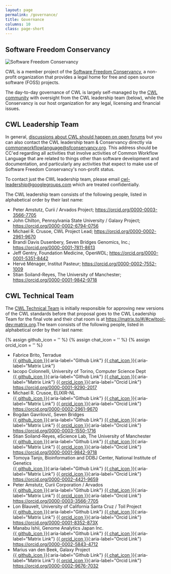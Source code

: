 ```yaml
---
layout: page
permalink: /governance/
title: Governance
columns: 10
class: page-short
---
```


## Software Freedom Conservancy

![Software Freedom Conservancy](/assets/img/conservancy-header.svg)

CWL is a member project of the [Software Freedom Conservancy](https://sfconservancy.org/), a non-profit organization that provides a legal home for free and open source software (FOSS) projects.

The day-to-day governance of CWL is largely self-managed by the [CWL community](/community/) with oversight from the CWL leadership team (below), while the Conservancy is our host organization for any legal, licensing and financial issues.

## CWL Leadership Team

In general, [discussions about CWL should happen on open forums](https://www.commonwl.org/community/) but you can also contact the CWL leadership team & Conservancy directly via <commonworkflowlanguage@sfconservancy.org>. This address should be CC'ed regarding all activities that involve activities of Common Workflow Language that are related to things other than software development and documentation, and particularly any activities that expect to make use of Software Freedom Conservancy's non-profit status.

To contact just the CWL leadership team, please email <cwl-leadership@googlegroups.com> which are treated confidentially.

The CWL leadership team consists of the following people, listed in alphabetical order by their last name:

* Peter Amstutz, Curii / Arvados Project;
  <https://orcid.org/0000-0003-3566-7705>
* John Chilton, Pennsylvania State University / Galaxy Project;
  <https://orcid.org/0000-0002-6794-0756>
* Michael R. Crusoe, CWL Project Lead;
  <https://orcid.org/0000-0002-2961-9670>
* Brandi Davis Dusenbery, Seven Bridges Genomics, Inc.;
  <https://orcid.org/0000-0001-7811-8613>
* Jeff Gentry, Foundation Medicine, OpenWDL;
  <https://orcid.org/0000-0001-5351-8442>
* Hervé Ménager, Institut Pasteur;
  <https://orcid.org/0000-0002-7552-1009>
* Stian Soiland-Reyes, The University of Manchester;
  <https://orcid.org/0000-0001-9842-9718>

## CWL Technical Team

The [CWL Technical Team](https://github.com/orgs/common-workflow-language/teams/tech_team) is initially responsible for approving new versions of the CWL standards before that proposal goes to the CWL Leadership Team for the final vote and their chat room is at <https://matrix.to/#/#cwltool-dev:matrix.org>.The team consists of the following people, listed in alphabetical order by their last name:

{% assign github_icon = '<i class="fab fa-github govern-icon" alt="GitHub logo" title="GitHub Profile"></i>' %}
{% assign chat_icon = '<i class="fas fa-comment govern-icon" alt="chat icon" title="Matrix Profile"></i>' %}
{% assign orcid_icon = '<i class="fab fa-orcid govern-icon" alt="ORCID icon" title="ORCID Profile"></i>' %}

* Fabrice Brito, Terradue<br class="mobile-br" />
  [{{ github_icon }}](https://github.com/fabricebrito){:aria-label="Github Link"}
  [{{ chat_icon }}](https://matrix.to/#/@fabrito:matrix.org){:aria-label="Matrix Link"}
* Iacopo Colonnelli, University of Torino, Computer Science Dept<br class="mobile-br" />
  [{{ github_icon }}](https://github.com/glassofwhiskey){:aria-label="Github Link"}
  [{{ chat_icon }}](https://matrix.to/#/@glassofwhiskey:matrix.org){:aria-label="Matrix Link"}
  [{{ orcid_icon }}](https://orcid.org/0000-0001-9290-2017){:aria-label="Orcid Link"}
  <https://orcid.org/0000-0001-9290-2017>
* Michael R. Crusoe, ELIXIR-NL<br class="mobile-br" />
  [{{ github_icon }}](https://github.com/mr-c){:aria-label="Github Link"}
  [{{ chat_icon }}](https://matrix.to/#/@mr-c:matrix.org){:aria-label="Matrix Link"}
  [{{ orcid_icon }}](https://orcid.org/0000-0002-2961-9670){:aria-label="Orcid Link"}
  <https://orcid.org/0000-0002-2961-9670>
* Bogdan Gavrilović, Seven Bridges<br class="mobile-br" />
  [{{ github_icon }}](https://github.com/bogdang989){:aria-label="Github Link"}
  [{{ chat_icon }}](https://matrix.to/#/@bogdan_gavrilovic:matrix.org){:aria-label="Matrix Link"}
  [{{ orcid_icon }}](https://orcid.org/0000-0003-1550-1716){:aria-label="Orcid Link"}
  <https://orcid.org/0000-0003-1550-1716>
* Stian Soiland-Reyes, eScience Lab, The University of Manchester<br class="mobile-br" />
  [{{ github_icon }}](https://github.com/stain){:aria-label="Github Link"}
  [{{ chat_icon }}](https://matrix.to/#/@soilandreyes:matrix.org){:aria-label="Matrix Link"}
  [{{ orcid_icon }}](https://orcid.org/0000-0001-9842-9718){:aria-label="Orcid Link"}
  <https://orcid.org/0000-0001-9842-9718>
* Tomoya Tanjo, Bioinformation and DDBJ Center, National Institute of Genetics<br class="mobile-br" />
  [{{ github_icon }}](https://github.com/tom-tan){:aria-label="Github Link"}
  [{{ chat_icon }}](https://matrix.to/#/@tom-tan:matrix.org){:aria-label="Matrix Link"}
  [{{ orcid_icon }}](https://orcid.org/0000-0002-4421-9659){:aria-label="Orcid Link"}
  <https://orcid.org/0000-0002-4421-9659>
* Peter Amstutz, Curii Corporation / Arvados<br class="mobile-br" />
  [{{ github_icon }}](https://github.com/tetron){:aria-label="Github Link"}
  [{{ chat_icon }}](https://matrix.to/#/@tetron:matrix.org){:aria-label="Matrix Link"}
  [{{ orcid_icon }}](https://orcid.org/0000-0003-3566-7705){:aria-label="Orcid Link"}
  <https://orcid.org/0000-0003-3566-7705>
* Lon Blauvelt, University of California Santa Cruz / Toil Project<br class="mobile-br" />
  [{{ github_icon }}](https://github.com/DailyDreaming){:aria-label="Github Link"}
  [{{ chat_icon }}](https://matrix.to/#/@dailydreaming:matrix.org){:aria-label="Matrix Link"}
  [{{ orcid_icon }}](https://orcid.org/0000-0001-8352-873X){:aria-label="Orcid Link"}
  <https://orcid.org/0000-0001-8352-873X>
* Manabu Ishii, Genome Analytics Japan Inc.<br class="mobile-br" />
  [{{ github_icon }}](https://github.com/manabuishii){:aria-label="Github Link"}
  [{{ chat_icon }}](https://matrix.to/#/@manabuisii:matrix.org){:aria-label="Matrix Link"}
  [{{ orcid_icon }}](https://orcid.org/0000-0002-5843-4712){:aria-label="Orcid Link"}
  <https://orcid.org/0000-0002-5843-4712>
* Marius van den Beek, Galaxy Project<br class="mobile-br" />
  [{{ github_icon }}](https://github.com/mvdbeek){:aria-label="Github Link"}
  [{{ chat_icon }}](https://matrix.to/#/@mvdbeek:matrix.org){:aria-label="Matrix Link"}
  [{{ orcid_icon }}](https://orcid.org/0000-0002-9676-7032){:aria-label="Orcid Link"}
  <https://orcid.org/0000-0002-9676-7032>
